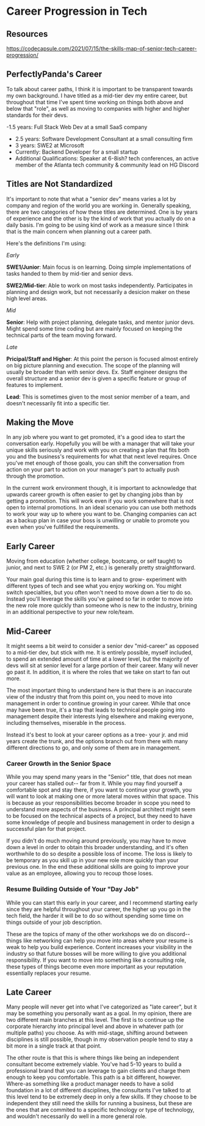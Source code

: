 # Career Progression in Tech

## Resources

<https://codecapsule.com/2021/07/15/the-skills-map-of-senior-tech-career-progression/>

## PerfectlyPanda's Career

To talk about career paths, I think it is important to be transparent towards my own background. I have titled as a mid-tier dev my entire career, but throughout that time I've spent time working on things both above and below that "role", as well as moving to companies with higher and higher standards for their devs.

-1.5 years: Full Stack Web Dev at a small SaaS company

- 2.5 years: Software Development Consultant at a small consulting firm
- 3 years: SWE2 at Microsoft
- Currently: Backend Developer for a small startup
- Additional Qualifications: Speaker at 6-8ish? tech conferences, an active member of the Atlanta tech community & community lead on HG Discord

## Titles are Not Standardized

It's important to note that what a "senior dev" means varies a lot by company and region of the world you are working in. Generally speaking, there are two categories of how these titles are determined. One is by years of experience and the other is by the kind of work that you actually do on a daily basis. I'm going to be using kind of work as a measure since I think that is the main concern when planning out a career path.

Here's the definitions I'm using:

*Early*

**SWE1/Junior**: Main focus is on learning. Doing simple implementations of tasks handed to them by mid-tier and senior devs.

**SWE2/Mid-tier**: Able to work on most tasks independently. Participates in planning and design work, but not necessarily a desicion maker on these high level areas.

*Mid*

**Senior**: Help with project planning, delegate tasks, and mentor junior devs. Might spend some time coding but are mainly focused on keeping the technical parts of the team moving forward.

*Late*

**Pricipal/Staff and Higher**: At this point the person is focused almost entirely on big picture planning and execution. The scope of the planning will usually be broader than with senior devs. Ex. Staff engineer designs the overall structure and a senior dev is given a specific feature or group of features to implement.

**Lead**: This is sometimes given to the most senior member of a team, and doesn't necessarily fit into a specific tier.

## Making the Move

In any job where you want to get promoted, it's a good idea to start the conversation early. Hopefully you will be with a manager that will take your unique skills seriously and work with you on creating a plan that fits both you and the business's requirements for what that next level requires. Once you've met enough of those goals, you can shift the conversation from action on your part to action on your manager's part to actually push through the promotion.

In the current work environment though, it is important to acknowledge that upwards career growth is often easier to get by changing jobs than by getting a promotion. This will work even if you work somewhere that is not open to internal promotions. In an ideal scenario you can use both methods to work your way up to where you want to be. Changing companies can act as a backup plan in case your boss is unwilling or unable to promote you even when you've fullfilled the requirements.

## Early Career

Moving from education (whether college, bootcamp, or self taught) to junior, and next to SWE 2 (or PM 2, etc.) is generally pretty straightforward.

Your main goal during this time is to learn and to grow- experiment with different types of tech and see what you enjoy working on. You might switch specialties, but you often won't need to move down a tier to do so. Instead you'll leverage the skills you've gained so far in order to move into the new role more quickly than someone who is new to the industry, brining in an additional perspective to your new role/team.

## Mid-Career

It might seems a bit weird to consider a senior dev "mid-career" as opposed to a mid-tier dev, but stick with me. It is entirely possible, myself included, to spend an extended amount of time at a lower level, but the majority of devs will sit at senior level for a large portion of their career. Many will never go past it. In addition, it is where the roles that we take on start to fan out more.

The most important thing to understand here is that there is an inaccurate view of the industry that from this point on, you need to move into management in order to continue growing in your career. While that once may have been true, it's a trap that leads to technical people going into management despite their interests lying elsewhere and making everyone, including themselves, miserable in the process.

Instead it's best to look at your career options as a tree- your jr. and mid years create the trunk, and the options branch out from there with many different directions to go, and only some of them are in management.

### Career Growth in the Senior Space

While you may spend many years in the "Senior" title, that does not mean your career has stalled out-- far from it. While you may find yourself a comfortable spot and stay there, if you want to continue your growth, you will want to look at making one or more lateral moves within that space. This is because as your responsibilities become broader in scope you need to understand more aspects of the business. A principal architect might seem to be focused on the technical aspects of a project, but they need to have some knowledge of people and business management in order to design a successful plan for that project.

If you didn't do much moving around previously, you may have to move down a level in order to obtain this broader understanding, and it's often worthwhile to do so despite a possible loss of income. The loss is likely to be temporary as you skill up in your new role more quickly than your previous one. In the end these additional skills are going to improve your value as an employee, allowing you to recoup those loses.

### Resume Building Outside of Your "Day Job"

While you can start this early in your career, and I recommend starting early since they are helpful throughout your career, the higher up you go in the tech field, the harder it will be to do so without spending some time on things outside of your job description.

These are the topics of many of the other workshops we do on discord-- things like networking can help you move into areas where your resume is weak to help you build experience. Content increases your visibility in the industry so that future bosses will be more willing to give you additional responsibility. If you want to move into something like a consulting role, these types of things become even more important as your reputation essentially replaces your resume.

## Late Career

Many people will never get into what I've categorized as "late career", but it may be something you personally want as a goal. In my opinion, there are two different main branches at this level. The first is to continue up the corporate hierarchy into principal level and above in whatever path (or multiple paths) you choose. As with mid-stage, shifting around between disciplines is still possible, though in my observation people tend to stay a bit more in a single track at that point.

The other route is that this is where things like being an independent consultant become extremely viable. You've had 5-10 years to build a professional brand that you can leverage to gain clients and charge them enough to keep you comfortable. This path is a bit different, however. Where-as something like a product manager needs to have a solid foundation in a lot of different disciplines, the consultants I've talked to at this level tend to be extremely deep in only a few skills. If they choose to be independent they still need the skills for running a business, but these are the ones that are commited to a specific technology or type of technology, and wouldn't necessarily do well in a more general role.
